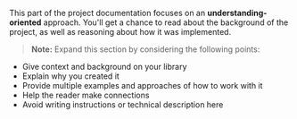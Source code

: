 This part of the project documentation focuses on an **understanding-oriented** approach. You'll get a chance to read about the background of the project, as well as reasoning about how it was implemented.
>**Note:** Expand this section by considering the following points:
- Give context and background on your library
- Explain why you created it
- Provide multiple examples and approaches of how to work with it
- Help the reader make connections
- Avoid writing instructions or technical description here 
